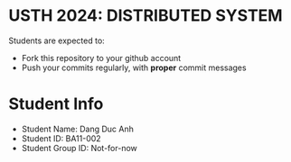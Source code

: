 USTH 2024: DISTRIBUTED SYSTEM
=====================================================

Students are expected to:
* Fork this repository to your github account
* Push your commits regularly, with **proper** commit messages


Student Info
=========================

* Student Name: Dang Duc Anh
* Student ID: BA11-002
* Student Group ID: Not-for-now

